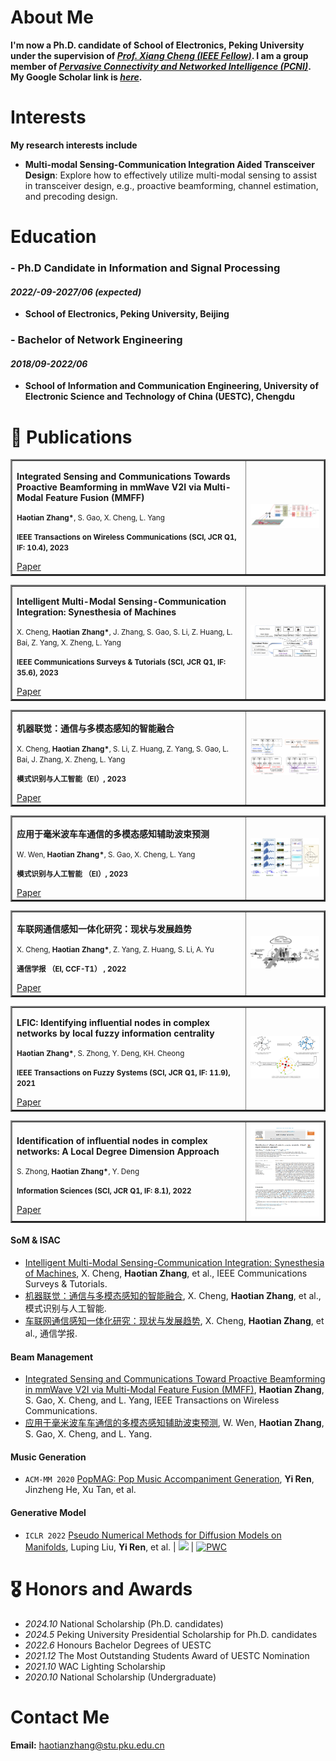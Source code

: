 # About Me

**I'm now a Ph.D. candidate of School of Electronics, Peking University under the supervision of *[Prof. Xiang Cheng (IEEE Fellow)](http://pcni.pku.edu.cn/homepage.html)*. I am a group member of *[Pervasive Connectivity and Networked Intelligence (PCNI)](http://pcni.pku.edu.cn/homepage.html)*. My Google Scholar link is *[here](https://scholar.google.com/citations?hl=zh-CN&user=Vph0sK0AAAAJ&view_op=list_works&sortby=pubdate)*.**


# Interests

**My research interests include**

* **Multi-modal Sensing-Communication Integration Aided Transceiver Design**: Explore how to effectively utilize multi-modal sensing to assist in transceiver design, e.g., proactive beamforming, channel estimation, and precoding design.




# Education

### - Ph.D Candidate in Information and Signal Processing
#### _2022/-09-2027/06 (expected)_
  * **School of Electronics, Peking University, Beijing**

### - Bachelor of Network Engineering
#### _2018/09-2022/06_
  * **School of Information and Communication Engineering, University of Electronic Science and Technology of China (UESTC), Chengdu**

# 📝 Publications
<table border="2">
  <tr>
    <td width="75%">
      <p><b>Integrated Sensing and Communications Towards Proactive Beamforming in mmWave V2I via Multi-Modal Feature Fusion (MMFF)</b></p>
      <p><small><b>Haotian Zhang*</b>, S. Gao, X. Cheng, L. Yang </small></p>
      <p><small><b>IEEE Transactions on Wireless Communications (SCI, JCR Q1, IF: 10.4), 2023</b></small></p>
      <a href="https://arxiv.org/abs/2310.02561">Paper</a>
    </td>
    <td width="25%">
      <img src="MMFF.png" width="100%">
    </td>
  </tr>
</table>

<table border="2">
  <tr>
    <td width="75%">
      <p><b>Intelligent Multi-Modal Sensing-Communication Integration: Synesthesia of Machines</b></p>
      <p><small>X. Cheng, <b>Haotian Zhang*</b>, J. Zhang, S. Gao, S. Li, Z. Huang, L. Bai, Z. Yang, X. Zheng, L. Yang </small></p>
      <p><small><b>IEEE Communications Surveys & Tutorials (SCI, JCR Q1, IF: 35.6), 2023</b></small></p>
      <a href="https://ieeexplore.ieee.org/document/10330577">Paper</a>
    </td>
    <td width="25%">
      <img src="General_SoM.png" width="100%">
    </td>
  </tr>
</table>

<table border="2">
  <tr>
    <td width="75%">
      <p><b>机器联觉：通信与多模态感知的智能融合</b></p>
      <p><small>X. Cheng, <b>Haotian Zhang*</b>, S. Li, Z. Huang, Z. Yang, S. Gao, L. Bai, J. Zhang, X. Zheng, L. Yang </small></p>
      <p><small><b>模式识别与人工智能（EI）, 2023</b></small></p>
      <a href="http://manu46.magtech.com.cn/Jweb_prai/CN/abstract/abstract12648.shtml">Paper</a>
    </td>
    <td width="25%">
      <img src="中文文章.png" width="100%">
    </td>
  </tr>
</table>

<table border="2">
  <tr>
    <td width="75%">
      <p><b>应用于毫米波车车通信的多模态感知辅助波束预测</b></p>
      <p><small>W. Wen, <b>Haotian Zhang*</b>, S. Gao, X. Cheng, L. Yang </small></p>
      <p><small><b>模式识别与人工智能 （EI）, 2023</b></small></p>
      <a href="http://manu46.magtech.com.cn/Jweb_prai/CN/abstract/abstract12650.shtml">Paper</a>
    </td>
    <td width="25%">
      <img src="v2v.png" width="100%">
    </td>
  </tr>
</table>

<table border="2">
  <tr>
    <td width="75%">
      <p><b>车联网通信感知一体化研究：现状与发展趋势</b></p>
      <p><small>X. Cheng, <b>Haotian Zhang*</b>, Z. Yang, Z. Huang, S. Li, A. Yu </small></p>
      <p><small><b>通信学报 （EI, CCF-T1） , 2022</b></small></p>
      <a href="http://www.infocomm-journal.com/txxb/CN/10.11959/j.issn.1000-436x.2022137">Paper</a>
    </td>
    <td width="25%">
      <img src="VCN.png" width="100%">
    </td>
  </tr>
</table>

<table border="2">
  <tr>
    <td width="75%">
       <p><b>LFIC: Identifying influential nodes in complex networks by local fuzzy information centrality</b></p>
       <p><small><b>Haotian Zhang*</b>, S. Zhong, Y. Deng, KH. Cheong </small></p>
       <p><small><b>IEEE Transactions on Fuzzy Systems (SCI, JCR Q1, IF: 11.9), 2021</b></small></p>
       <a href="https://ieeexplore.ieee.org/abstract/document/9537594/">Paper</a>
    </td>
    <td width="25%">
      <img src="TFS.png" width="100%">
    </td>
  </tr>
</table>

<table border="2">
  <tr>
    <td width="75%">
      <p><b>Identification of influential nodes in complex networks: A Local Degree Dimension Approach</b></p>
      <p><small>S. Zhong, <b>Haotian Zhang*</b>, Y. Deng </small></p>
      <p><small><b>Information Sciences (SCI, JCR Q1, IF: 8.1), 2022</b></small></p>
      <a href="https://www.sciencedirect.com/science/article/abs/pii/S0020025522008672">Paper</a>
    </td>
    <td width="25%">
      <img src="INS.png" width="100%">
    </td>
  </tr>
</table>

#### SoM & ISAC 
- [Intelligent Multi-Modal Sensing-Communication Integration: Synesthesia of Machines](https://ieeexplore.ieee.org/document/10330577), X. Cheng, **Haotian Zhang**, et al., IEEE Communications Surveys & Tutorials.
- [机器联觉：通信与多模态感知的智能融合](http://manu46.magtech.com.cn/Jweb_prai/CN/abstract/abstract12648.shtml), X. Cheng, **Haotian Zhang**, et al., 模式识别与人工智能.
- [车联网通信感知一体化研究：现状与发展趋势](http://www.infocomm-journal.com/txxb/CN/10.11959/j.issn.1000-436x.2022137),  X. Cheng, **Haotian Zhang**, et al., 通信学报.

#### Beam Management
- [Integrated Sensing and Communications Toward Proactive Beamforming in mmWave V2I via Multi-Modal Feature Fusion (MMFF)](https://ieeexplore.ieee.org/document/10566572), **Haotian Zhang**, S. Gao, X. Cheng, and L. Yang, IEEE Transactions on Wireless Communications.
- [应用于毫米波车车通信的多模态感知辅助波束预测](http://manu46.magtech.com.cn/Jweb_prai/CN/abstract/abstract12650.shtml), W. Wen, **Haotian Zhang**, S. Gao, X. Cheng, and L. Yang.

#### Music Generation 
- ``ACM-MM 2020`` [PopMAG: Pop Music Accompaniment Generation](https://dl.acm.org/doi/10.1145/3394171.3413721), **Yi Ren**, Jinzheng He, Xu Tan, et al.

#### Generative Model
- ``ICLR 2022`` [Pseudo Numerical Methods for Diffusion Models on Manifolds](https://openreview.net/forum?id=PlKWVd2yBkY), Luping Liu, **Yi Ren**, et al. \| [![](https://img.shields.io/github/stars/luping-liu/PNDM?style=social&label=Code+Stars)](https://github.com/luping-liu/PNDM) \| [![PWC](https://img.shields.io/endpoint.svg?url=https://paperswithcode.com/badge/pseudo-numerical-methods-for-diffusion-models-1/image-generation-on-celeba-64x64)](https://paperswithcode.com/sota/image-generation-on-celeba-64x64?p=pseudo-numerical-methods-for-diffusion-models-1)


# 🎖 Honors and Awards
- *2024.10* National Scholarship (Ph.D. candidates)
- *2024.5* Peking University Presidential Scholarship for Ph.D. candidates
- *2022.6* Honours Bachelor Degrees of UESTC
- *2021.12* The Most Outstanding Students Award of UESTC Nomination
- *2021.10* WAC Lighting Scholarship 
- *2020.10* National Scholarship (Undergraduate) 



# Contact Me

**Email:** haotianzhang@stu.pku.edu.cn
